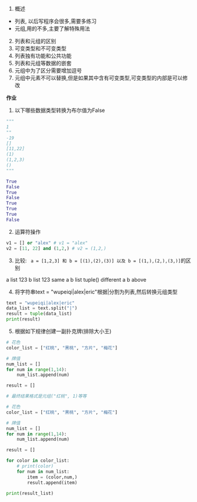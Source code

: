 1. 概述
 - 列表, 以后写程序会很多,需要多练习
 - 元组,用的不多,主要了解特殊用法
2. 列表和元组的区别
3. 可变类型和不可变类型
4. 列表独有功能和公共功能
5. 列表和元组等数据的嵌套
6. 元组中为了区分需要增加逗号
7. 元组中元素不可以替换,但是如果其中含有可变类型,可变类型的内部是可以修改

**作业**
1. 以下哪些数据类型转换为布尔值为False
```python
"""
1
""
-19
[]
[11,22]
(1)
(1,2,3)
()
"""
```
```python
True
False
True
False
True
True
True
False
```

2. 运算符操作
```python
v1 = [] or "alex" # v1 = "alex"
v2 = [11, 22] and (1,2,) # v2 = (1,2,)
```


3. 比较: ``` a = [1,2,3] 和 b = [(1),(2),(3)] 以及 b = [(1,),(2,),(3,)]```的区别

a list 123
b list 123 same a
b list tuple() different a b above

4. 将字符串text = "wupeiqi|alex|eric"根据|分割为列表,然后转换元组类型

```python
text = "wupeiqi|alex|eric"
data_list = text.split("|")
result = tuple(data_list)
print(result)
```

5. 根据如下规律创建一副扑克牌(排除大小王)
```python
# 花色
color_list = ["红桃", "黑桃", "方片", "梅花"]

# 牌值
num_list = []
for num in range(1,14):
	num_list.append(num)

result = []

# 最终结果格式是元组("红桃", 1)等等
```
```python
# 花色
color_list = ["红桃", "黑桃", "方片", "梅花"]

# 牌值
num_list = []
for num in range(1,14):
	num_list.append(num)

result = []

for color in color_list:
	# print(color)
	for num in num_list:
		item = (color,num,)
		result.append(item)

print(result_list)
```